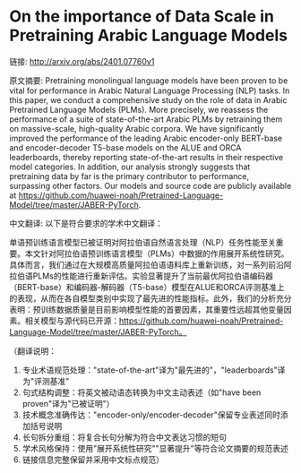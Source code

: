 # On the importance of Data Scale in Pretraining Arabic Language Models

链接: http://arxiv.org/abs/2401.07760v1

原文摘要:
Pretraining monolingual language models have been proven to be vital for
performance in Arabic Natural Language Processing (NLP) tasks. In this paper,
we conduct a comprehensive study on the role of data in Arabic Pretrained
Language Models (PLMs). More precisely, we reassess the performance of a suite
of state-of-the-art Arabic PLMs by retraining them on massive-scale,
high-quality Arabic corpora. We have significantly improved the performance of
the leading Arabic encoder-only BERT-base and encoder-decoder T5-base models on
the ALUE and ORCA leaderboards, thereby reporting state-of-the-art results in
their respective model categories. In addition, our analysis strongly suggests
that pretraining data by far is the primary contributor to performance,
surpassing other factors. Our models and source code are publicly available at
https://github.com/huawei-noah/Pretrained-Language-Model/tree/master/JABER-PyTorch.

中文翻译:
以下是符合要求的学术中文翻译：

单语预训练语言模型已被证明对阿拉伯语自然语言处理（NLP）任务性能至关重要。本文针对阿拉伯语预训练语言模型（PLMs）中数据的作用展开系统性研究。具体而言，我们通过在大规模高质量阿拉伯语语料库上重新训练，对一系列前沿阿拉伯语PLMs的性能进行重新评估。实验显著提升了当前最优阿拉伯语编码器（BERT-base）和编码器-解码器（T5-base）模型在ALUE和ORCA评测基准上的表现，从而在各自模型类别中实现了最先进的性能指标。此外，我们的分析充分表明：预训练数据质量是目前影响模型性能的首要因素，其重要性远超其他变量因素。相关模型与源代码已开源：https://github.com/huawei-noah/Pretrained-Language-Model/tree/master/JABER-PyTorch。

（翻译说明：
1. 专业术语规范处理："state-of-the-art"译为"最先进的"，"leaderboards"译为"评测基准"
2. 句式结构调整：将英文被动语态转换为中文主动表述（如"have been proven"译为"已被证明"）
3. 技术概念准确传达："encoder-only/encoder-decoder"保留专业表述同时添加括号说明
4. 长句拆分重组：将复合长句分解为符合中文表达习惯的短句
5. 学术风格保持：使用"展开系统性研究""显著提升"等符合论文摘要的规范表述
6. 链接信息完整保留并采用中文标点规范）
